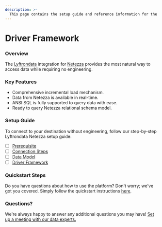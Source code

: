 ```yaml
---
description: >-
  This page contains the setup guide and reference information for the Netezza source connector.
---
```


# Driver Framework

### Overview

The [Lyftrondata](https://www.lyftrondata.com/) integration for [Netezza](None) provides the most natural way to access data while requiring no engineering.

### Key Features

* Comprehensive incremental load mechanism.
* Data from Netezza is available in real-time.&#x20;
* ANSI SQL is fully supported to query data with ease.
* Ready to query Netezza relational schema model.

### Setup Guide

To connect to your destination without engineering, follow our step-by-step Lyftrondata Netezza setup guide.

* [ ] [Prerequisite](../prerequisite.md)
* [ ] [Connection Steps](../connection-steps.md)
* [ ] [Data Model](../data-model/erd.md)
* [ ] [Driver Framework](../driver-framework/)

### Quickstart Steps

Do you have questions about how to use the platform? Don't worry; we've got you covered. Simply follow the quickstart instructions [here](../driver-framework/README.md).

### Questions? <a href="#questions" id="questions"></a>

We're always happy to answer any additional questions you may have! [Set up a meeting with our data experts.](https://www.lyftrondata.com/book-a-meeting/)


